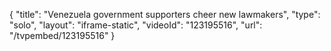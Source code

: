 {
    "title": "Venezuela government supporters cheer new lawmakers",
    "type": "solo",
    "layout": "iframe-static",
    "videoId": "123195516",
    "url": "\/tvpembed\/123195516"
}